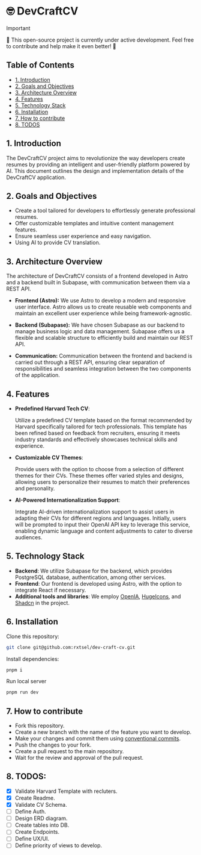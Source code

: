 # 🤓 DevCraftCV

> [!IMPORTANT]
> 🚀 This open-source project is currently under active development. Feel free to contribute and help make it even better! 🌟

## Table of Contents

- [1. Introduction](#1-introduction)
- [2. Goals and Objectives](#2-goals-and-objectives)
- [3. Architecture Overview](#3-architecture-overview)
- [4. Features](#4-features)
- [5. Technology Stack](#5-technology-stack)
- [6. Installation](#6-installation)
- [7. How to contribute](#7-how-to-contribute)
- [8. TODOS](#8-todos)

## 1. Introduction

The DevCraftCV project aims to revolutionize the way developers create resumes by providing an intelligent and user-friendly platform powered by AI. This document outlines the design and implementation details of the DevCraftCV application.

## 2. Goals and Objectives

- Create a tool tailored for developers to effortlessly generate professional resumes.
- Offer customizable templates and intuitive content management features.
- Ensure seamless user experience and easy navigation.
- Using AI to provide CV translation.

## 3. Architecture Overview

The architecture of DevCraftCV consists of a frontend developed in Astro and a backend built in Subapase, with communication between them via a REST API.

- **Frontend (Astro):** We use Astro to develop a modern and responsive user interface. Astro allows us to create reusable web components and maintain an excellent user experience while being framework-agnostic.

- **Backend (Subapase):** We have chosen Subapase as our backend to manage business logic and data management. Subapase offers us a flexible and scalable structure to efficiently build and maintain our REST API.

- **Communication:** Communication between the frontend and backend is carried out through a REST API, ensuring clear separation of responsibilities and seamless integration between the two components of the application.

## 4. Features

- **Predefined Harvard Tech CV**:

  Utilize a predefined CV template based on the format recommended by Harvard specifically tailored for tech professionals. This template has been refined based on feedback from recruiters, ensuring it meets industry standards and effectively showcases technical skills and experience.

- **Customizable CV Themes**:

  Provide users with the option to choose from a selection of different themes for their CVs. These themes offer varied styles and designs, allowing users to personalize their resumes to match their preferences and personality.

- **AI-Powered Internationalization Support**:

  Integrate AI-driven internationalization support to assist users in adapting their CVs for different regions and languages. Initially, users will be prompted to input their OpenAI API key to leverage this service, enabling dynamic language and content adjustments to cater to diverse audiences.

## 5. Technology Stack

- **Backend**: We utilize Subapase for the backend, which provides PostgreSQL database, authentication, among other services.
- **Frontend**: Our frontend is developed using Astro, with the option to integrate React if necessary.
- **Additional tools and libraries**: We employ [OpenIA](https://openai.com/product), [HugeIcons](https://hugeicons.com/), and [Shadcn](https://ui.shadcn.com/) in the project.

## 6. Installation

Clone this repository:

```bash
git clone git@github.com:rxtsel/dev-craft-cv.git
```

Install dependencies:

```bash
pnpm i
```

Run local server

```bash
pnpm run dev
```

## 7. How to contribute

- Fork this repository.
- Create a new branch with the name of the feature you want to develop.
- Make your changes and commit them using [conventional commits](https://www.conventionalcommits.org/en/v1.0.0/).
- Push the changes to your fork.
- Create a pull request to the main repository.
- Wait for the review and approval of the pull request.

## 8. TODOS:

- [x] Validate Harvard Template with recluters.
- [x] Create Readme.
- [x] Validate CV Schema.
- [ ] Define Auth.
- [ ] Design ERD diagram.
- [ ] Create tables into DB.
- [ ] Create Endpoints.
- [ ] Define UX/UI.
- [ ] Define priority of views to develop.
